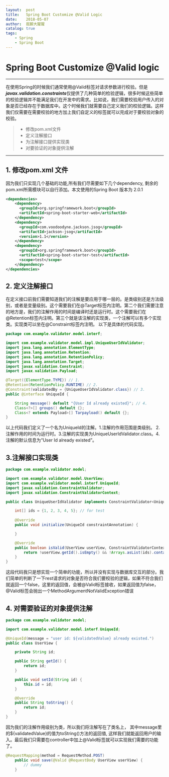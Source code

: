 ```yaml
---
layout:  post
title:   Spring Boot Customize @Valid Logic
date:    2018-05-07
author:  抠脚大猩猩
catalog: true
tags:
    - Spring
    - Spring Boot 
---
```

# Spring Boot Customize @Valid logic
------
在使用Spring的时候我们通常使用@Valid标签对请求参数进行校验。但是***javax.validation.constraints***仅提供了几种简单的检验逻辑，很多时候这些简单的校验逻辑并不能满足我们在开发中的需求。比如说，我们需要校验用户传入的对象是否已经存在于数据库中。这个时候我们就需要自己定义我们的校验逻辑。这样我们仅需要在需要校验的地方加上我们自定义的标签就可以完成对于要校验对象的校验。
> * 修改pom.xml文件
> * 定义注解接口
> * 为注解接口提供实现类
> * 对要验证的对象提供注解

------

## 1. 修改pom.xml 文件

因为我们只实现几个基础的功能,所有我们尽需要如下几个dependency, 剩余的pom.xml所需模块可以自行添加。本文使用的Spring Boot 版本为 2.0.1

```xml
<dependencies>
    <dependency>
      <groupId>org.springframework.boot</groupId>
      <artifactId>spring-boot-starter-web</artifactId>
    </dependency>
    <dependency>
      <groupId>com.voodoodyne.jackson.jsog</groupId>
      <artifactId>jackson-jsog</artifactId>
      <version>1.1</version>
    </dependency>
    <dependency>
	  <groupId>org.springframework.boot</groupId>
	  <artifactId>spring-boot-starter-test</artifactId>
	  <scope>test</scope>
	</dependency>
</dependencies>	
```

## 2. 定义注解接口
在定义接口前我们需要知道我们的注解是要应用于哪一层的。是类级别还是方法级别，或者是变量级别。这个需要我们在@Target标签内注明。第二个我们需要注意的地方是，我们的注解作用的时间是编译时还是运行时。这个需要我们在@Retention标签内注明。第三个就是该注解的实现类，一个注解可以有多个实现类。实现类可以坐在@Constraint标签内注明。
以下是具体的代码实现。
```java
package com.example.validator.model.interf;

import com.example.validator.model.impl.UniqueUserIdValidator;
import java.lang.annotation.ElementType;
import java.lang.annotation.Retention;
import java.lang.annotation.RetentionPolicy;
import java.lang.annotation.Target;
import javax.validation.Constraint;
import javax.validation.Payload;

@Target({ElementType.TYPE}) // 1. 
@Retention(RetentionPolicy.RUNTIME) // 2.
@Constraint(validatedBy = {UniqueUserIdValidator.class}) // 3.
public @interface UniqueId {

    String message() default "{User Id already existed}"; // 4.
    Class<?>[] groups() default {};
    Class<? extends Payload>[] Tarpayload() default {};
}
```
以上代码我们定义了一个名为UniqueId的注解。1.注解的作用范围是类级别。 2.注解作用的时间为运行时。3.注解的实现类为UniqueUserIdValidator.class。4.注解的默认信息为“User Id already existed”。

## 3.注解接口实现类
```java
package com.example.validator.model;

import com.example.validator.model.UserView;
import com.example.validator.model.interf.UniqueId;
import javax.validation.ConstraintValidator;
import javax.validation.ConstraintValidatorContext;

public class UniqueUserIdValidator implements ConstraintValidator<UniqueId, UserView> {

    int[] ids = {1, 2, 3, 4, 5}; // for test
    
    @Override
    public void initialize(UniqueId constraintAnnotation) {

    }

    @Override
    public boolean isValid(UserView userView, ConstraintValidatorContext constraintValidatorContext) {
        return !userView.getId().isEmpty() && !Arrays.asList(ids).contains(userView.getId());
    }
}
```
这段代码我只是想实现一个简单的功能，所以并没有实现与数据库交互的部分。我们简单的判断了一下rest请求的对象是否符合我们要校验的逻辑，如果不符合我们就返回一个false，这里的返回值，会被@Valid标签接收，如果返回值为false，@Valid标签会抛出一个MethodArgumentNotValidException错误

## 4. 对需要验证的对象提供注解
```java
package com.example.validator.model;

import com.example.validator.model.interf.UniqueId;

@UniqueId(message = "user id: ${validatedValue} already existed.")
public class UserView {

	private String id;

	public String getId() {
		return id;
	}

	public void setId(String id) {
		this.id = id;
	}

    @Override
    public String toString() {
        return id;
    }
}
```
因为我们的注解作用级别为类，所以我们将注解写在了类名上， 其中message里的${validatedValue}的值为toString()方法的返回值, 这样我们就能返回用户的输入。最后我们只需要在controller中加上@Valid标签就可以实现我们需要的功能了。
```java
@RequestMapping(method = RequestMethod.POST)
	public void save(@Valid @RequestBody UserView userView) {
		// dummy
	}
```